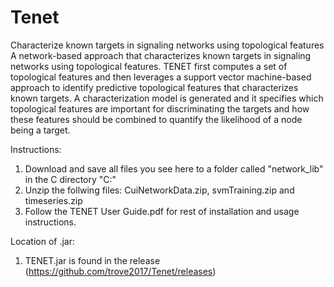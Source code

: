 # Tenet
Characterize known targets in signaling networks using topological features
A network-based approach that characterizes known targets in signaling networks using topological features. TENET first computes a set of topological features and then leverages a support vector machine-based approach to identify predictive topological features that characterizes known targets. A characterization model is generated and it specifies which topological features are important for discriminating the targets and how these features should be combined to quantify the likelihood of a node being a target.

Instructions:
1) Download and save all files you see here to a folder called "network_lib" in the C directory "C:\"
2) Unzip the follwing files: CuiNetworkData.zip, svmTraining.zip and timeseries.zip
3) Follow the TENET User Guide.pdf for rest of installation and usage instructions.

Location of .jar:
1) TENET.jar is found in the release (https://github.com/trove2017/Tenet/releases)

